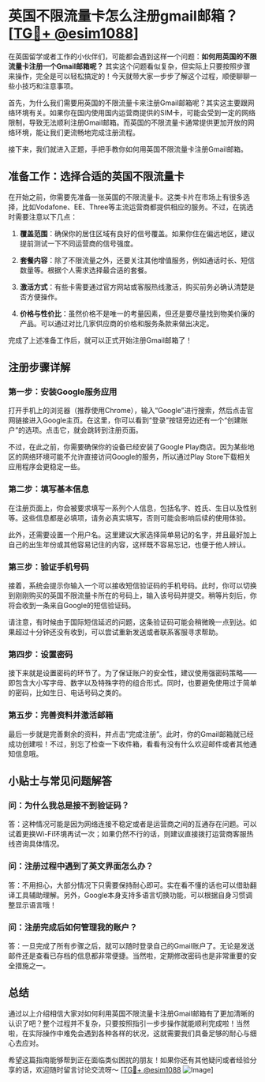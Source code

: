 # 英国不限流量卡怎么注册gmail邮箱？[[TG💪+ @esim1088](https://t.me/s/esim1088)]

在英国留学或者工作的小伙伴们，可能都会遇到这样一个问题：**如何用英国的不限流量卡注册一个Gmail邮箱呢？** 其实这个问题看似复杂，但实际上只要按照步骤来操作，完全是可以轻松搞定的！今天就带大家一步步了解这个过程，顺便聊聊一些小技巧和注意事项。

首先，为什么我们需要用英国的不限流量卡来注册Gmail邮箱呢？其实这主要跟网络环境有关。如果你在国内使用国内运营商提供的SIM卡，可能会受到一定的网络限制，导致无法顺利注册Gmail邮箱。而英国的不限流量卡通常提供更加开放的网络环境，能让我们更流畅地完成注册流程。

接下来，我们就进入正题，手把手教你如何用英国不限流量卡注册Gmail邮箱。

## 准备工作：选择合适的英国不限流量卡

在开始之前，你需要先准备一张英国的不限流量卡。这类卡片在市场上有很多选择，比如Vodafone、EE、Three等主流运营商都提供相应的服务。不过，在挑选时需要注意以下几点：

1. **覆盖范围**：确保你的居住区域有良好的信号覆盖。如果你住在偏远地区，建议提前测试一下不同运营商的信号强度。
   
2. **套餐内容**：除了不限流量之外，还要关注其他增值服务，例如通话时长、短信数量等。根据个人需求选择最合适的套餐。

3. **激活方式**：有些卡需要通过官方网站或客服热线激活，购买前务必确认清楚是否方便操作。

4. **价格与性价比**：虽然价格不是唯一的考量因素，但还是要尽量找到物美价廉的产品。可以通过对比几家供应商的价格和服务条款来做出决定。

完成了上述准备工作后，就可以正式开始注册Gmail邮箱了！

## 注册步骤详解

### 第一步：安装Google服务应用

打开手机上的浏览器（推荐使用Chrome），输入“Google”进行搜索，然后点击官网链接进入Google主页。在这里，你可以看到“登录”按钮旁边还有一个“创建账户”的选项。点击它，就会跳转到注册页面。

不过，在此之前，你需要确保你的设备已经安装了Google Play商店。因为某些地区的网络环境可能不允许直接访问Google的服务，所以通过Play Store下载相关应用程序会更稳定一些。

### 第二步：填写基本信息

在注册页面上，你会被要求填写一系列个人信息，包括名字、姓氏、生日以及性别等。这些信息都是必填项，请务必真实填写，否则可能会影响后续的使用体验。

此外，还需要设置一个用户名。这里建议大家选择简单易记的名字，并且最好加上自己的出生年份或其他容易记住的内容，这样既不容易忘记，也便于他人辨认。

### 第三步：验证手机号码

接着，系统会提示你输入一个可以接收短信验证码的手机号码。此时，你可以切换到刚刚购买的英国不限流量卡所在的号码上，输入该号码并提交。稍等片刻后，你将会收到一条来自Google的短信验证码。

请注意，有时候由于国际短信延迟的问题，这条验证码可能会稍微晚一点到达。如果超过十分钟还没有收到，可以尝试重新发送或者联系客服寻求帮助。

### 第四步：设置密码

接下来就是设置密码的环节了。为了保证账户的安全性，建议使用强密码策略——即包含大小写字母、数字以及特殊字符的组合形式。同时，也要避免使用过于简单的密码，比如生日、电话号码之类的。

### 第五步：完善资料并激活邮箱

最后一步就是完善剩余的资料，并点击“完成注册”。此时，你的Gmail邮箱就已经成功创建啦！不过，别忘了检查一下收件箱，看看有没有什么欢迎邮件或者其他通知信息哦。

## 小贴士与常见问题解答

### 问：为什么我总是接不到验证码？

答：这种情况可能是因为网络连接不稳定或者是运营商之间的互通存在问题。可以试着更换Wi-Fi环境再试一次；如果仍然不行的话，则建议直接拨打运营商客服热线咨询具体情况。

### 问：注册过程中遇到了英文界面怎么办？

答：不用担心，大部分情况下只需要保持耐心即可。实在看不懂的话也可以借助翻译工具辅助理解。另外，Google本身支持多语言切换功能，可以根据自身习惯调整显示语言哦！

### 问：注册完成后如何管理我的账户？

答：一旦完成了所有步骤之后，就可以随时登录自己的Gmail账户了。无论是发送邮件还是查看已存档的信息都非常便捷。当然啦，定期修改密码也是非常重要的安全措施之一。

## 总结

通过以上介绍相信大家对如何利用英国不限流量卡注册Gmail邮箱有了更加清晰的认识了吧？整个过程并不复杂，只要按照指引一步步操作就能顺利完成啦！当然啦，在实际操作中难免会遇到各种各样的状况，这就需要我们具备足够的耐心与细心去应对。

希望这篇指南能够帮到正在面临类似困扰的朋友！如果你还有其他疑问或者经验分享的话，欢迎随时留言讨论交流呀～ [[TG💪+ @esim1088](https://t.me/s/esim1088) ![Image](https://i.postimg.cc/4NQfJmqS/Snipaste-2025-05-13-00-14-12.png)]